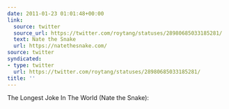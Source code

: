 ```yaml
---
date: 2011-01-23 01:01:48+00:00
link:
  source: twitter
  source_url: https://twitter.com/roytang/statuses/28980685033185281/
  text: Nate the Snake
  url: https://natethesnake.com/
source: twitter
syndicated:
- type: twitter
  url: https://twitter.com/roytang/statuses/28980685033185281/
title: ''
---
```


The Longest Joke In The World (Nate the Snake):